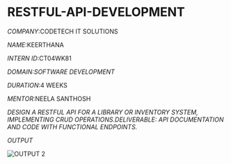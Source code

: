 # RESTFUL-API-DEVELOPMENT

*COMPANY*:CODETECH IT SOLUTIONS

*NAME*:KEERTHANA

*INTERN ID*:CT04WK81

*DOMAIN:SOFTWARE DEVELOPMENT*

*DURATION*:4 WEEKS

*MENTOR*:NEELA SANTHOSH

*DESIGN A RESTFUL API FOR A LIBRARY OR INVENTORY SYSTEM, IMPLEMENTING CRUD OPERATIONS.DELIVERABLE: API DOCUMENTATION AND CODE WITH FUNCTIONAL ENDPOINTS.*

*OUTPUT*

![OUTPUT 2](https://github.com/user-attachments/assets/83950f63-545a-4412-9145-e3d256760bf0)

